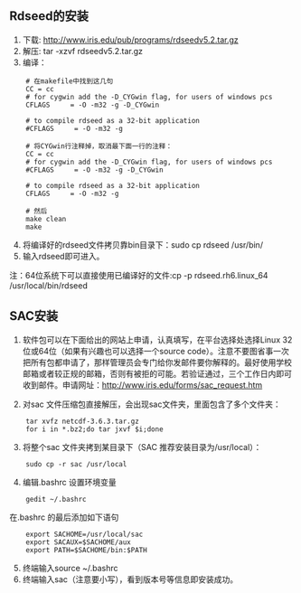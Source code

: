 
## Rdseed的安装

1. 下载: http://www.iris.edu/pub/programs/rdseedv5.2.tar.gz
2. 解压: tar -xzvf rdseedv5.2.tar.gz
3. 编译：

```shell
    # 在makefile中找到这几句
    CC = cc
    # for cygwin add the -D_CYGwin flag, for users of windows pcs
    CFLAGS     = -O -m32 -g -D_CYGwin
    
    # to compile rdseed as a 32-bit application
    #CFLAGS     = -O -m32 -g
    
    # 将CYGwin行注释掉，取消最下面一行的注释：
    CC = cc
    # for cygwin add the -D_CYGwin flag, for users of windows pcs
    #CFLAGS     = -O -m32 -g -D_CYGwin
    
    # to compile rdseed as a 32-bit application
    CFLAGS     = -O -m32 -g
    
    # 然后
    make clean
    make
```

4. 将编译好的rdseed文件拷贝靠bin目录下：sudo cp rdseed /usr/bin/
5. 输入rdseed即可进入。

注：64位系统下可以直接使用已编译好的文件:cp -p rdseed.rh6.linux_64 /usr/local/bin/rdseed

## SAC安装

1. 软件包可以在下面给出的网站上申请，认真填写，在平台选择处选择Linux 32 位或64位（如果有兴趣也可以选择一个source code）。注意不要图省事一次把所有包都申请了，那样管理员会专门给你发邮件要你解释的。最好使用学校邮箱或者较正规的邮箱，否则有被拒的可能。若验证通过，三个工作日内即可收到邮件。申请网址：http://www.iris.edu/forms/sac_request.htm

2. 对sac 文件压缩包直接解压，会出现sac文件夹，里面包含了多个文件夹：

```shell
    tar xvfz netcdf-3.6.3.tar.gz
    for i in *.bz2;do tar jxvf $i;done
```

3. 将整个sac 文件夹拷到某目录下（SAC 推荐安装目录为/usr/local）：

```shell
    sudo cp -r sac /usr/local
```

4. 编辑.bashrc 设置环境变量

```shell
    gedit ~/.bashrc
```

在.bashrc 的最后添加如下语句

```shell
    export SACHOME=/usr/local/sac
    export SACAUX=$SACHOME/aux
    export PATH=$SACHOME/bin:$PATH
```

5. 终端输入source ~/.bashrc 
6. 终端输入sac（注意要小写），看到版本号等信息即安装成功。